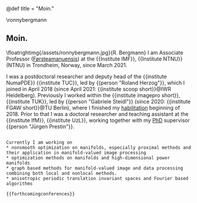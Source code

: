 @def title = "Moin."

\ronnybergmann

## Moin.


\floatrightimg{/assets/ronnybergmann.jpg}{R. Bergmann}
I am Associate Professor ([Førsteamanuensis](https://en.wikipedia.org/wiki/Academic_ranks_in_Norway#Associate_professor)) at the {{Institute IMF}}, {{Institute NTNU}} (NTNU) in Trondheim, Norway, since March 2021.

I was a postdoctoral researcher and deputy head of the
{{institute NumaPDE}} {{institute TUC}}, led by {{person "Roland Herzog"}}, which I joined in April 2018 (since April 2021: {{institute scoop short}}@IWR Heidelberg).
Previously I worked within the {{institute imagepro short}},
{{institute TUK}}, led by {{person "Gabriele Steidl"}} (since 2020: {{institute FGAW short}}@TU Berlin),
where I finished my [habilitation](/publications/index.html#Bergmann-2018) beginning of 2018.
Prior to that I was a doctoral researcher and teaching assistant
at the {{institute IfM}}, {{institute UzL}},
working together with my [PhD](/publications/index.html#Bergmann-2013-1) supervisor {{person "Jürgen Prestin"}}.

~~~<div style="clear:both;"> </div>~~~

Currently I am working on
* nonsmooth optimization on manifolds, especially proximal methods and their application in manifold-valued image processing
* optimization methods on manifolds and high-dimensional power manifolds
* graph based methods for manifold-valued image and data processing combining both local and nonlocal methods.
* anisotropic periodic translation invariant spaces and Fourier based algorithms

{{forthcomingconferences}}